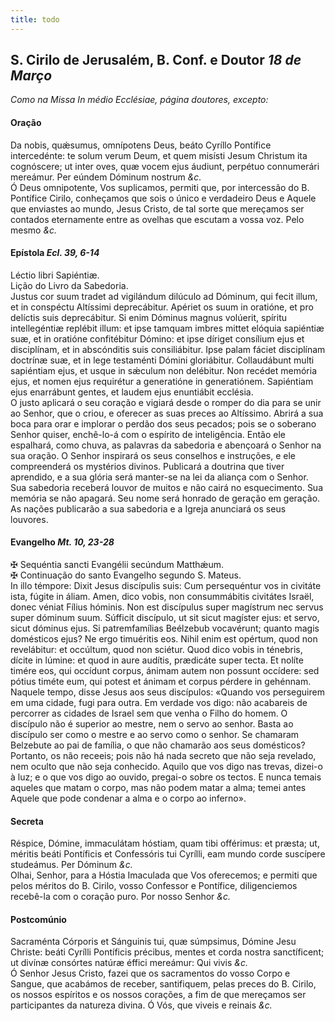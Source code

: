 ```yaml
---
title: todo
---
```

<h2 class="text-center">S. Cirilo de Jerusalém, B. Conf. e Doutor <em>18 de Março</em></h2>

<em>Como na Missa In médio Ecclésiae, página doutores, excepto:</em>

<h4 class="text-center">Oração</h4>
<div class="container-fluid">
<div class="row">
<div class="dropcap text-justify">
Da nobis, quǽsumus, omnípotens Deus, beáto Cyríllo Pontífice intercedénte: te solum verum Deum, et quem misísti Jesum Christum ita cognóscere; ut inter oves, quæ vocem ejus áudiunt, perpétuo connumerári mereámur. Per eúndem Dóminum nostrum <em>&c.</em>
</div>
<div class="dropcap text-justify">
Ó Deus omnipotente, Vos suplicamos, permiti que, por intercessão do B. Pontífice Cirilo, conheçamos que sois o único e verdadeiro Deus e Aquele que enviastes ao mundo, Jesus Cristo, de tal sorte que mereçamos ser contados eternamente entre as ovelhas que escutam a vossa voz. Pelo mesmo <em>&c.</em>
</div>
</div>
</div>

<h4 class="text-center">Epístola <em>Ecl. 39, 6-14</em></h4>
<div class="container-fluid">
<div class="row">
<div class="text-justify">
Léctio libri Sapiéntiæ.
</div>
<div class="text-justify">
Lição do Livro da Sabedoria.
</div>
<div class="dropcap text-justify">
Justus cor suum tradet ad vigilándum dilúculo ad Dóminum, qui fecit illum, et in conspéctu Altíssimi deprecábitur. Apériet os suum in oratióne, et pro delíctis suis deprecábitur. Si enim Dóminus magnus volúerit, spíritu intellegéntiæ replébit illum: et ipse tamquam imbres mittet elóquia sapiéntiæ suæ, et in oratióne confitébitur Dómino: et ipse díriget consílium ejus et disciplínam, et in abscónditis suis consiliábitur. Ipse palam fáciet disciplínam doctrínæ suæ, et in lege testaménti Dómini gloriábitur. Collaudábunt multi sapiéntiam ejus, et usque in sǽculum non delébitur. Non recédet memória ejus, et nomen ejus requirétur a generatióne in generatiónem. Sapiéntiam ejus enarrábunt gentes, et laudem ejus enuntiábit ecclésia.
</div>
<div class="dropcap text-justify">
O justo aplicará o seu coração e vigiará desde o romper do dia para se unir ao Senhor, que o criou, e oferecer as suas preces ao Altíssimo. Abrirá a sua boca para orar e implorar o perdão dos seus pecados; pois se o soberano Senhor quiser, enchê-lo-á com o espírito de inteligência. Então ele espalhará, como chuva, as palavras da sabedoria e abençoará o Senhor na sua oração. O Senhor inspirará os seus conselhos e instruções, e ele compreenderá os mystérios divinos. Publicará a doutrina que tiver aprendido, e a sua glória será manter-se na lei da aliança com o Senhor. Sua sabedoria receberá louvor de muitos e não cairá no esquecimento. Sua memória se não apagará. Seu nome será honrado de geração em geração. As nações publicarão a sua sabedoria e a Igreja anunciará os seus louvores.
</div>
</div>
</div>

<h4 class="text-center">Evangelho <em>Mt. 10, 23-28</em></h4>
<div class="container-fluid">
<div class="row">
<div class="text-justify">
<span class="text-danger">&#10016;</span> Sequéntia sancti Evangélii secúndum Matthǽum.
</div>
<div class="text-justify">
<span class="text-danger">&#10016;</span> Continuação do santo Evangelho segundo S. Mateus.
</div>
<div class="dropcap text-justify">
In illo témpore: Dixit Jesus discípulis suis: Cum persequéntur vos in civitáte ista, fúgite in áliam. Amen, dico vobis, non consummábitis civitátes Israël, donec véniat Fílius hóminis. Non est discípulus super magístrum nec servus super dóminum suum. Súfficit discípulo, ut sit sicut magíster ejus: et servo, sicut dóminus ejus. Si patremfamílias Beélzebub vocavérunt; quanto magis domésticos ejus? Ne ergo timuéritis eos. Nihil enim est opértum, quod non revelábitur: et occúltum, quod non sciétur. Quod dico vobis in ténebris, dícite in lúmine: et quod in aure audítis, prædicáte super tecta. Et nolíte timére eos, qui occídunt corpus, ánimam autem non possunt occídere: sed pótius timéte eum, qui potest et ánimam et corpus pérdere in gehénnam.
</div>
<div class="dropcap text-justify">
Naquele tempo, disse Jesus aos seus discípulos: «Quando vos perseguirem em uma cidade, fugi para outra. Em verdade vos digo: não acabareis de percorrer as cidades de Israel sem que venha o Filho do homem. O discípulo não é superior ao mestre, nem o servo ao senhor. Basta ao discípulo ser como o mestre e ao servo como o senhor. Se chamaram Belzebute ao pai de família, o que não chamarão aos seus domésticos? Portanto, os não receeis; pois não há nada secreto que não seja revelado, nem oculto que não seja conhecido. Aquilo que vos digo nas trevas, dizei-o à luz; e o que vos digo ao ouvido, pregai-o sobre os tectos. E nunca temais aqueles que matam o corpo, mas não podem matar a alma; temei antes Aquele que pode condenar a alma e o corpo ao inferno».
</div>
</div>
</div>

<h4 class="text-center">Secreta</h4>
<div class="container-fluid">
<div class="row">
<div class="dropcap text-justify">
Réspice, Dómine, immaculátam hóstiam, quam tibi offérimus: et præsta; ut, méritis beáti Pontíficis et Confessóris tui Cyrílli, eam mundo corde suscípere studeámus. Per Dóminum <em>&c.</em>
</div>
<div class="dropcap text-justify">
Olhai, Senhor, para a Hóstia Imaculada que Vos oferecemos; e permiti que pelos méritos do B. Cirilo, vosso Confessor e Pontífice, diligenciemos recebê-la com o coração puro. Por nosso Senhor <em>&c.</em>
</div>
</div>
</div>

<h4 class="text-center">Postcomúnio</h4>
<div class="container-fluid">
<div class="row">
<div class="dropcap text-justify">
Sacraménta Córporis et Sánguinis tui, quæ súmpsimus, Dómine Jesu Christe: beáti Cyrílli Pontíficis précibus, mentes et corda nostra sanctíficent; ut divínæ consórtes natúræ éffici mereámur: Qui vivis <em>&c.</em>
</div>
<div class="dropcap text-justify">
Ó Senhor Jesus Cristo, fazei que os sacramentos do vosso Corpo e Sangue, que acabámos de receber, santifiquem, pelas preces do B. Cirilo, os nossos espíritos e os nossos corações, a fim de que mereçamos ser participantes da natureza divina. Ó Vós, que viveis e reinais <em>&c.</em>
</div>
</div>
</div>
